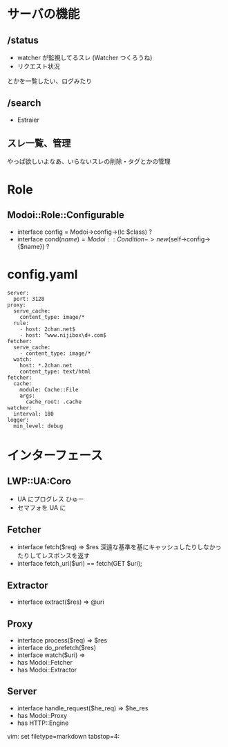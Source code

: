 サーバの機能
============

/status
-------
 * watcher が監視してるスレ (Watcher つくろうね)
 * リクエスト状況

とかを一覧したい、ログみたり

/search
-------
 * Estraier

スレ一覧、管理
--------------
やっぱ欲しいよなあ、いらないスレの削除・タグとかの管理

Role
====

Modoi::Role::Configurable
-------------------------

 * interface config = Modoi->config->(lc $class) ?
 * interface cond($name) = Modoi::Condition->new($self->config->{$name}) ?

config.yaml
===========

	server:
	  port: 3128
	proxy:
	  serve_cache:
	    content_type: image/*
	  rule:
	    - host: 2chan.net$
	    - host: ^www.nijibox\d+.com$
	fetcher:
	  serve_cache:
	    - content_type: image/*
	  watch:
	    host: *.2chan.net
	    content_type: text/html
	fetcher:
	  cache:
	    module: Cache::File
	    args:
	      cache_root: .cache
	watcher:
	  interval: 180
	logger:
	  min_level: debug

インターフェース
================

LWP::UA:Coro
------------

 * UA にプログレス ひゅー
 * セマフォを UA に

Fetcher
-------

 * interface fetch($req) => $res
   深遠な基準を基にキャッシュしたりしなかったりしてレスポンスを返す
 * interface fetch_uri($uri) == fetch(GET $uri);

Extractor
---------
 * interface extract($res) => \@uri

Proxy
-----
 * interface process($req) => $res
 * interface do_prefetch($res)
 * interface watch($uri) => 
 * has Modoi::Fetcher
 * has Modoi::Extractor

Server
------
 * interface handle_request($he_req) => $he_res
 * has Modoi::Proxy
 * has HTTP::Engine

vim: set filetype=markdown tabstop=4:
